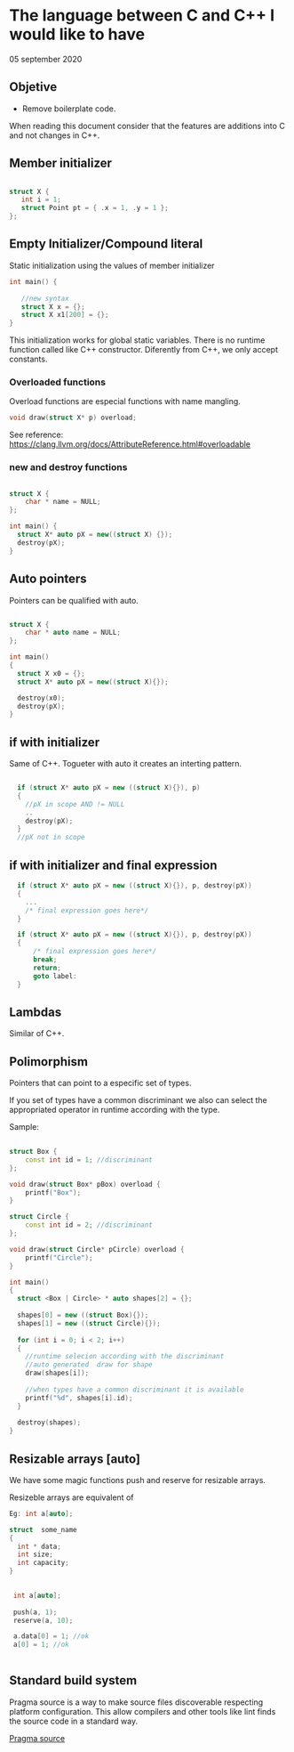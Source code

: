 # The language between C and C++ I would like to have

05 september 2020

## Objetive

- Remove boilerplate code.

When reading this document consider that the features are additions into C and not changes in C++.

## Member initializer

```cpp

struct X {
   int i = 1;
   struct Point pt = { .x = 1, .y = 1 };
};

```

## Empty Initializer/Compound literal

Static initialization using the values of member initializer

```cpp
int main() {
   
   //new syntax
   struct X x = {};       
   struct X x1[200] = {};   
}

```

This initialization works for global static variables.
There is no runtime function called like C++ constructor.
Diferently from C++, we only accept constants. 

### Overloaded functions

Overload functions are especial functions with name mangling.

```c
void draw(struct X* p) overload;
```

See reference:
https://clang.llvm.org/docs/AttributeReference.html#overloadable



### new and destroy functions


```cpp

struct X {
    char * name = NULL;
};

int main() {
  struct X* auto pX = new((struct X) {});
  destroy(pX);
}

```

## Auto pointers

Pointers can be qualified with auto.

```cpp

struct X {
    char * auto name = NULL;
};

int main()
{
  struct X x0 = {};
  struct X* auto pX = new((struct X){});  

  destroy(x0);
  destroy(pX);
}

```

## if with initializer 
Same of C++.  Togueter with auto it creates an interting pattern.

```cpp

  if (struct X* auto pX = new ((struct X){}), p)
  {
    //pX in scope AND != NULL
    ..
    destroy(pX);
  }
  //pX not in scope

````

## if with initializer  and final expression


```cpp
  if (struct X* auto pX = new ((struct X){}), p, destroy(pX))
  {
    ...
    /* final expression goes here*/
  }

  if (struct X* auto pX = new ((struct X){}), p, destroy(pX))
  {
      /* final expression goes here*/
      break;
      return;
      goto label:
  }


````

## Lambdas 
Similar of C++.

## Polimorphism

Pointers that can point to a especific set of types.

If you set of types have a common discriminant we also can 
select the appropriated operator in runtime according with the type.

Sample:
```cpp
 
struct Box {
    const int id = 1; //discriminant
};

void draw(struct Box* pBox) overload {
    printf("Box");
}

struct Circle {
    const int id = 2; //discriminant
};

void draw(struct Circle* pCircle) overload {
    printf("Circle");
}

int main()
{
  struct <Box | Circle> * auto shapes[2] = {};
  
  shapes[0] = new ((struct Box){});
  shapes[1] = new ((struct Circle){});
  
  for (int i = 0; i < 2; i++)
  {    
    //runtime selecion according with the discriminant
    //auto generated  draw for shape
    draw(shapes[i]); 
    
    //when types have a common discriminant it is available
    printf("%d", shapes[i].id);
  }
  
  destroy(shapes);
}

```

## Resizable arrays [auto]

We have some magic functions push and reserve for resizable arrays.


Resizeble arrays are equivalent of 


```cpp
Eg: int a[auto];

struct  some_name
{
  int * data;
  int size;
  int capacity;
}
```

```cpp
 
 int a[auto];
 
 push(a, 1);
 reserve(a, 10);

 a.data[0] = 1; //ok
 a[0] = 1; //ok
 
```

## Standard build system 
Pragma source is a way to make source files discoverable respecting platform configuration.
This allow compilers and other tools like lint finds the source code in a standard way.
 
[Pragma source](pragmasource.md)




